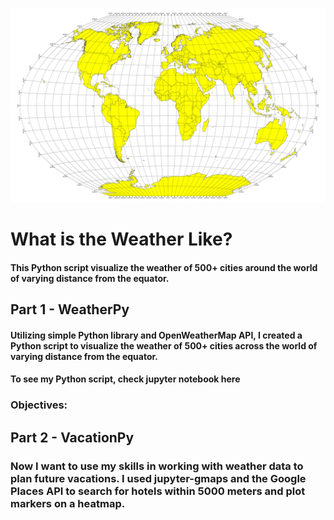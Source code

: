 ![](Images/equatorsign.png)
# What is the Weather Like?

#### This Python script visualize the weather of 500+ cities around the world of varying distance from the equator. 

## Part 1 - WeatherPy
#### Utilizing simple Python library and OpenWeatherMap API, I created a Python script to visualize the weather of 500+ cities across the world of varying distance from the equator. 

#### To see my Python script, check jupyter notebook here

### Objectives:

## Part 2 - VacationPy
### Now I want to use my skills in working with weather data to plan future vacations. I used jupyter-gmaps and the Google Places API  to search for hotels within 5000 meters and plot markers on a heatmap.
